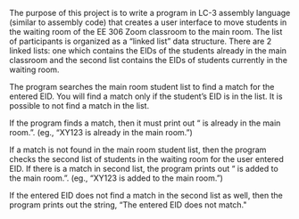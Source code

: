 The purpose of this project is to write a program in LC-3 assembly language (similar to assembly code) that
creates a user interface to move students in the waiting room of the EE 306 Zoom classroom to
the main room. The list of participants is organized as a “linked list” data structure. There
are 2 linked lists: one which contains the EIDs of the students already in the main classroom and
the second list contains the EIDs of students currently in the waiting room.

The program searches the main room student list to find a match for the
entered EID. You will find a match only if the student’s EID is in the list. It is possible to not find a match in the list.

If the program finds a match, then it must print out “<EID> is already in the main
room.”. (eg., “XY123 is already in the main room.”)

If a match is not found in the main room student list, then the program checks the
second list of students in the waiting room for the user entered EID. If there is a match
in second list, the program prints out “<EID> is added to the main room.”. (eg., “XY123 is added to
the main room.”)

If the entered EID does not find a match in the second list as well, then the program prints out
the string, “The entered EID does not match."
